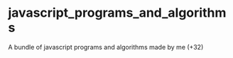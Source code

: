 # javascript_programs_and_algorithms
A bundle of javascript programs and algorithms made by me (+32)

